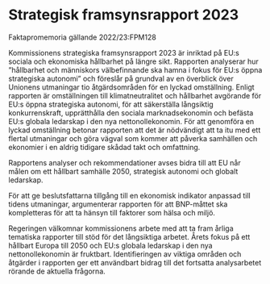 # Strategisk framsynsrapport 2023

Faktapromemoria gällande 2022/23:FPM128

Kommissionens strategiska framsynsrapport 2023 är inriktad på EU:s sociala och ekonomiska hållbarhet på längre sikt. Rapporten analyserar hur ”hållbarhet och människors välbefinnande ska hamna i fokus för EU:s öppna strategiska autonomi” och föreslår på grundval av en överblick över Unionens utmaningar tio åtgärdsområden för en lyckad omställning. Enligt rapporten är omställningen till klimatneutralitet och hållbarhet avgörande för EU:s öppna strategiska autonomi, för att säkerställa långsiktig konkurrenskraft, upprätthålla den sociala marknadsekonomin och befästa EU:s globala ledarskap i den nya nettonollekonomin. För att genomföra en lyckad omställning betonar rapporten att det är nödvändigt att ta itu med ett flertal utmaningar och göra vägval som kommer att påverka samhällen och ekonomier i en aldrig tidigare skådad takt och omfattning.

Rapportens analyser och rekommendationer avses bidra till att EU når målen om ett hållbart samhälle 2050, strategisk autonomi och globalt ledarskap.

För att ge beslutsfattarna tillgång till en ekonomisk indikator anpassad till tidens utmaningar, argumenterar rapporten för att BNP-måttet ska kompletteras för att ta hänsyn till faktorer som hälsa och miljö.

Regeringen välkomnar kommissionens arbete med att ta fram årliga tematiska rapporter till stöd för det långsiktiga arbetet. Årets fokus på ett hållbart Europa till 2050 och EU:s globala ledarskap i den nya nettonollekonomin är fruktbart. Identifieringen av viktiga områden och åtgärder i rapporten ger ett användbart bidrag till det fortsatta analysarbetet rörande de aktuella frågorna.
